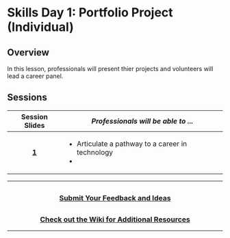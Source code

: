# Skills Day 1: Portfolio Project (Individual)

## Overview

In this lesson, professionals will present thier projects and volunteers will lead a career panel.

## Sessions

|                                                Session Slides                                                 | _Professionals will be able to ..._                                                |
| :-----------------------------------------------------------------------------------------------------------: | --------------------------------------------------------------------------- |
| [**1**]() | <ul><li>Articulate a pathway to a career in technology</li><li></li></ul>     |

---

## <h3 align="center"><a href="https://forms.gle/vyAD1HFwXHZMRXrr9">Submit Your Feedback and Ideas</a></h3>

## <h3 align="center"><a href="https://github.com/itscodenation/curriculum-20-21/wiki">Check out the Wiki for Additional Resources</a></h3>

---
